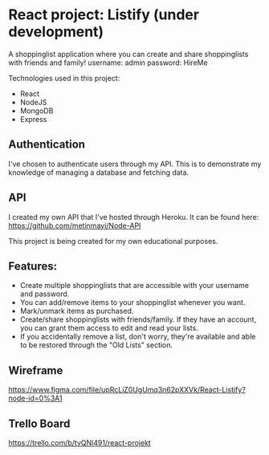 # React project: Listify (under development)

A shoppinglist application where you can create and share shoppinglists with friends and family!
username: admin
password: HireMe

Technologies used in this project:
* React
* NodeJS
* MongoDB
* Express

## Authentication
I've chosen to authenticate users through my API. This is to demonstrate my knowledge of managing a database and fetching data.

## API
I created my own API that I've hosted through Heroku. It can be found here:
https://github.com/metinmayi/Node-API

This project is being created for my own educational purposes.

## Features:
* Create multiple shoppinglists that are accessible with your username and password.
* You can add/remove items to your shoppinglist whenever you want.
* Mark/unmark items as purchased.
* Create/share shoppinglists with friends/family. If they have an account, you can grant them access to edit and read your lists.
* If you accidentally remove a list, don't worry, they're available and able to be restored through the "Old Lists" section.


## Wireframe
https://www.figma.com/file/upRcLiZ0UgUmq3n62pXXVk/React-Listify?node-id=0%3A1
## Trello Board
https://trello.com/b/tvQNl491/react-projekt
